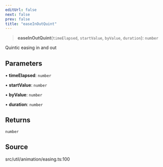 ```yaml
---
editUrl: false
next: false
prev: false
title: "easeInOutQuint"
---
```


> **easeInOutQuint**(`timeElapsed`, `startValue`, `byValue`, `duration`): `number`

Quintic easing in and out

## Parameters

• **timeElapsed**: `number`

• **startValue**: `number`

• **byValue**: `number`

• **duration**: `number`

## Returns

`number`

## Source

src/util/animation/easing.ts:100
